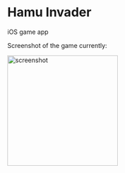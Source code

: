 # Hamu Invader
iOS game app 

Screenshot of the game currently:

<img src="https://user-images.githubusercontent.com/13714793/78620672-8220aa00-7835-11ea-8cdd-d78e278772ef.PNG" alt="screenshot" width="250"/>
